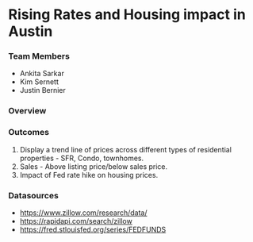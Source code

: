 # Rising Rates and Housing impact in Austin

### Team Members   
* Ankita Sarkar    
* Kim Sernett    
* Justin Bernier    

###  Overview

###  Outcomes
1.	Display a trend line of prices across different types of residential properties -  SFR, Condo, townhomes. 
2.	Sales - Above listing price/below sales price.
3.	Impact of Fed rate hike on housing prices.


### Datasources

* https://www.zillow.com/research/data/
* https://rapidapi.com/search/zillow 
* https://fred.stlouisfed.org/series/FEDFUNDS

